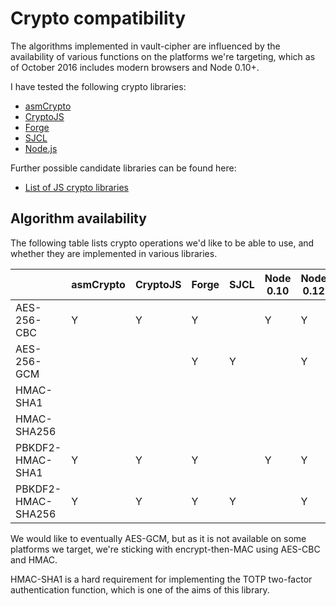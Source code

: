 # Crypto compatibility

The algorithms implemented in vault-cipher are influenced by the availability of
various functions on the platforms we're targeting, which as of October 2016
includes modern browsers and Node 0.10+.

I have tested the following crypto libraries:

* [asmCrypto](https://github.com/vibornoff/asmcrypto.js)
* [CryptoJS](https://code.google.com/archive/p/crypto-js/)
* [Forge](https://github.com/digitalbazaar/forge)
* [SJCL](https://bitwiseshiftleft.github.io/sjcl/doc/)
* [Node.js](https://nodejs.org/api/crypto.html)

Further possible candidate libraries can be found here:

* [List of JS crypto libraries](https://gist.github.com/jo/8619441)


## Algorithm availability

The following table lists crypto operations we'd like to be able to use, and
whether they are implemented in various libraries.

|                    | asmCrypto | CryptoJS | Forge | SJCL | Node 0.10 | Node 0.12 | Node 4 |
| ------------------ | --------- | -------- | ----- | ---- | --------- | --------- | ------ |
| AES-256-CBC        | Y         | Y        | Y     |      | Y         | Y         | Y      |
| AES-256-GCM        |           |          | Y     | Y    |           | Y         | Y      |
| HMAC-SHA1          |           |          |       |      |           |           |        |
| HMAC-SHA256        |           |          |       |      |           |           |        |
| PBKDF2-HMAC-SHA1   | Y         | Y        | Y     |      | Y         | Y         | Y      |
| PBKDF2-HMAC-SHA256 | Y         | Y        | Y     | Y    |           | Y         | Y      |

We would like to eventually AES-GCM, but as it is not available on some
platforms we target, we're sticking with encrypt-then-MAC using AES-CBC and
HMAC.

HMAC-SHA1 is a hard requirement for implementing the TOTP two-factor
authentication function, which is one of the aims of this library.
